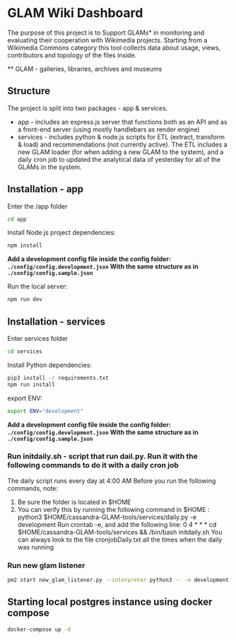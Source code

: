 # GLAM Wiki Dashboard

The purpose of this project is to Support GLAMs* in monitoring and evaluating
their cooperation with Wikimedia projects. Starting from a Wikimedia Commons
category this tool collects data about usage, views, contributors and topology
of the files inside.

** GLAM - galleries, libraries, archives and museums

## Structure

The project is split into two packages - app & services.

* app - includes an express.js server that functions both as an API and as a front-end server (using mostly handlebars as render engine)
* services - includes python & node.js scripts for ETL (extract, transform & load) and recommendations (not currently active). The ETL includes a new GLAM loader (for when adding a new GLAM to the system), and a daily cron job to updated the analytical data of yesterday for all of the GLAMs in the system.

## Installation - app

Enter the /app folder

```bash
cd app
```

Install Node.js project dependencies:

```bash
npm install
```

**Add a development config file inside the config folder: `./config/config.development.json` With the same structure as in `./config/config.sample.json`**

Run the local server:

```bash
npm run dev
```

## Installation - services

Enter services folder

```bash
cd services
```

Install Python dependencies:

```bash
pip3 install -r requirements.txt
npm run install
```

export ENV:

```bash
export ENV="development"
```

**Add a development config file inside the config folder: `./config/config.development.json` With the same structure as in `./config/config.sample.json`**

### Run initdaily.sh - script that run dail.py. Run it with the following commands to do it with a daily cron job
The daily script runs every day at 4:00 AM
Before you run the following commands, note:
1. Be sure the folder is located in $HOME
2. You can verify this by running the following command in $HOME : python3 $HOME/cassandra-GLAM-tools/services/daily.py  -e development
Run crontab -e, and add the following line: 0 4 * * * cd $HOME/cassandra-GLAM-tools/services  && /bin/bash initdaily.sh
You can always look to the file cronjobDaily.txt all the times when the daily was running


### Run new glam listener

```bash
pm2 start new_glam_listener.py --interpreter python3 -- -e development
```

## Starting local postgres instance using docker compose

```bash
docker-compose up -d
```
